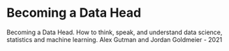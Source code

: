 # Becoming a Data Head

Becoming a Data Head. How to think, speak, and understand data science, statistics and machine learning.
    Alex Gutman and Jordan Goldmeier - 2021
